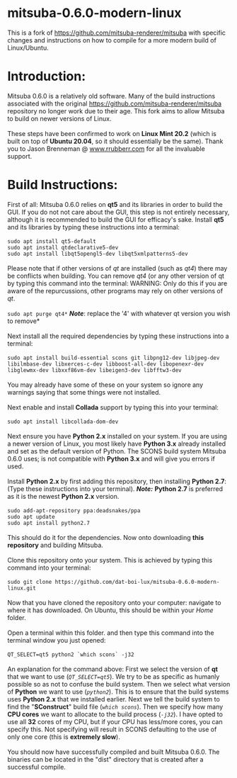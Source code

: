 # mitsuba-0.6.0-modern-linux
This is a fork of https://github.com/mitsuba-renderer/mitsuba with specific changes and instructions on how to compile for a more modern build of Linux/Ubuntu.
# Introduction:
Mitsuba 0.6.0 is a relatively old software. Many of the build instructions associated with the original https://github.com/mitsuba-renderer/mitsuba repository no longer work due to their age. This fork aims to allow Mitsuba to build on newer versions of Linux.\
\
These steps have been confirmed to work on **Linux Mint 20.2** (which is built on top of **Ubuntu 20.04**, so it should essentially be the same). Thank you to Jason Brenneman @ www.rrubberr.com for all the invaluable support.
# Build Instructions:
First of all: Mitsuba 0.6.0 relies on **qt5** and its libraries in order to build the GUI. If you do not not care about the GUI, this step is not entirely necessary, although it is recommended to build the GUI for efficacy's sake. Install **qt5** and its libraries by typing these instructions into a terminal: \
\
```sudo apt install qt5-default``` \
```sudo apt install qtdeclarative5-dev``` \
```sudo apt install libqt5opengl5-dev libqt5xmlpatterns5-dev```\
\
Please note that if other versions of *qt* are installed  (such as *qt4*) there may be conflicts when building. You can remove *qt4* (or any other version of qt by typing this command into the terminal: WARNING: Only do this if you are aware of the repurcussions, other programs may rely on other versions of *qt*.\
\
```sudo apt purge qt4*``` ***Note***: replace the '4' with whatever qt version you wish to remove*\
\
Next install all the required dependencies by typing these instructions into a terminal: \
\
```sudo apt install build-essential scons git libpng12-dev libjpeg-dev libilmbase-dev libxerces-c-dev libboost-all-dev libopenexr-dev libglewmx-dev libxxf86vm-dev libeigen3-dev libfftw3-dev```\
\
You may already have some of these on your system so ignore any warnings saying that some things were not installed.\
\
Next enable and install **Collada** support by typing this into your terminal:\
\
```sudo apt install libcollada-dom-dev```\
\
Next ensure you have **Python 2.x** installed on your system. If you are using a newer version of Linux, you most likely have **Python 3.x** already installed and set as the default version of Python. The SCONS build system Mitsuba 0.6.0 uses; is not compatible with **Python 3.x** and will give you errors if used.\
\
Install **Python 2.x** by first adding this repository, then installing **Python 2.7**: (Type these instructions into your terminal). ***Note:*** **Python 2.7** is preferred as it is the newest **Python 2.x** version.\
\
```sudo add-apt-repository ppa:deadsnakes/ppa```\
```sudo apt update```\
```sudo apt install python2.7```\
\
This should do it for the dependencies. Now onto downloading **this repository** and building Mitsuba.\
\
Clone this repository onto your system. This is achieved by typing this command into your terminal:\
\
```sudo git clone https://github.com/dat-boi-lux/mitsuba-0.6.0-modern-linux.git```\
\
Now that you have cloned the repository onto your computer: navigate to where it has downloaded. On Ubuntu, this should be within your *Home* folder.\
\
Open a terminal within this folder. and then type this command into the terminal window you just opened:\
\
```QT_SELECT=qt5 python2 `which scons` -j32```\
\
An explanation for the command above: First we select the version of **qt** that we want to use (*`QT_SELECT=qt5`*). We try to be as specific as humanly possible so as not to confuse the build system. Then we select what version of **Python** we want to use (*`python2`*). This is to ensure that the build systems uses **Python 2.x** that we installed earlier. Next we tell the build system to find the "**SConstruct**" build file (*`which scons`*). Then we specify how many **CPU cores** we want to allocate to the build process (*`-j32`*). I have opted to use all **32** cores of my CPU, but if your CPU has less/more cores, you can specify this. Not specifying will result in SCONS defaulting to the use of only one core (this is **extremely slow**).\
\
You should now have successfully compiled and built Mitsuba 0.6.0. The binaries can be located in the "dist" directory that is created after a successful compile.
